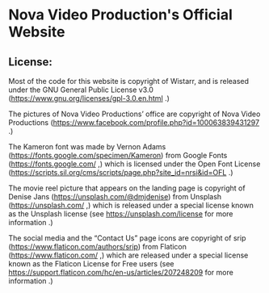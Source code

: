 # Nova Video Production's Official Website

## License: 

Most of the code for this website is copyright of Wistarr, and is released under the GNU General Public License v3.0 (https://www.gnu.org/licenses/gpl-3.0.en.html .) 

The pictures of Nova Video Productions’ office are copyright of Nova Video Productions (https://www.facebook.com/profile.php?id=100063839431297 .) 

The Kameron font was made by Vernon Adams (https://fonts.google.com/specimen/Kameron) from Google Fonts (https://fonts.google.com/ ,) which is licensed under the Open Font License (https://scripts.sil.org/cms/scripts/page.php?site_id=nrsi&id=OFL .)

The movie reel picture that appears on the landing page is copyright of Denise Jans (https://unsplash.com/@dmjdenise)  from Unsplash (https://unsplash.com/ ,) which is released under a special license known as the Unsplash license (see https://unsplash.com/license for more information .)

The social media and the “Contact Us” page icons are copyright of srip (https://www.flaticon.com/authors/srip) from Flaticon (https://www.flaticon.com/ ,) which are released under a special license known as the Flaticon License for Free users (see https://support.flaticon.com/hc/en-us/articles/207248209 for more information .)
